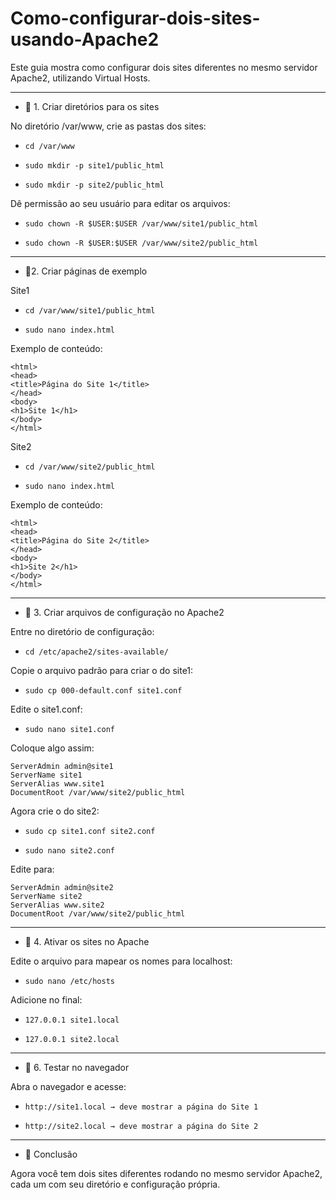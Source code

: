 # Como-configurar-dois-sites-usando-Apache2

Este guia mostra como configurar dois sites diferentes no mesmo servidor Apache2, utilizando Virtual Hosts.

----

* 📌 1. Criar diretórios para os sites

No diretório /var/www, crie as pastas dos sites:

* ```cd /var/www```

* ```sudo mkdir -p site1/public_html```

* ```sudo mkdir -p site2/public_html```

Dê permissão ao seu usuário para editar os arquivos:

* ```sudo chown -R $USER:$USER /var/www/site1/public_html```

* ```sudo chown -R $USER:$USER /var/www/site2/public_html```
----

* 📌2. Criar páginas de exemplo

Site1

* ```cd /var/www/site1/public_html```
  
* ```sudo nano index.html```

Exemplo de conteúdo:
```
<html>
<head>
<title>Página do Site 1</title>
</head>
<body>
<h1>Site 1</h1>
</body>
</html>
```
Site2 

* ```cd /var/www/site2/public_html```
  
* ```sudo nano index.html```

Exemplo de conteúdo:
```
<html>
<head>
<title>Página do Site 2</title>
</head>
<body>
<h1>Site 2</h1>
</body>
</html>
```
-----

* 📌 3. Criar arquivos de configuração no Apache2

Entre no diretório de configuração:

* ```cd /etc/apache2/sites-available/```
  
Copie o arquivo padrão para criar o do site1:

* ```sudo cp 000-default.conf site1.conf```
  
Edite o site1.conf:

* ```sudo nano site1.conf```
  
Coloque algo assim:
```
ServerAdmin admin@site1
ServerName site1
ServerAlias www.site1
DocumentRoot /var/www/site2/public_html
```
Agora crie o do site2:

* ```sudo cp site1.conf site2.conf```
  
* ```sudo nano site2.conf```

Edite para:
```
ServerAdmin admin@site2
ServerName site2
ServerAlias www.site2
DocumentRoot /var/www/site2/public_html
```
-----

* 📌 4. Ativar os sites no Apache

Edite o arquivo para mapear os nomes para localhost:

* ```sudo nano /etc/hosts```

Adicione no final:

* ```127.0.0.1 site1.local```

* ```127.0.0.1 site2.local```

-----

* 📌 6. Testar no navegador
  
Abra o navegador e acesse:

* ```http://site1.local → deve mostrar a página do Site 1```

* ```http://site2.local → deve mostrar a página do Site 2```

-----

* 🎉 Conclusão

Agora você tem dois sites diferentes rodando no mesmo servidor Apache2, cada um com seu diretório e configuração própria.
